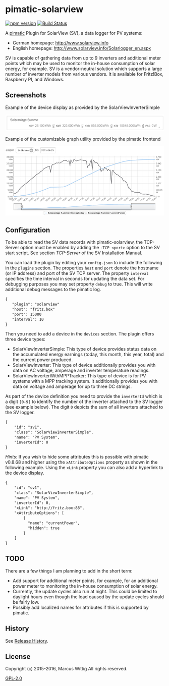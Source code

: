 pimatic-solarview
=================

[![npm version](https://badge.fury.io/js/pimatic-solarview.svg)](http://badge.fury.io/js/pimatic-solarview)
[![Build Status](https://travis-ci.org/mwittig/pimatic-solarview.svg?branch=master)](https://travis-ci.org/mwittig/pimatic-solarview)

A [pimatic](http://pimatic.org) Plugin for SolarView (SV), a data logger for PV systems:    

* German homepage: <http://www.solarview.info>
* English homepage: <http://www.solarview.info/Solarlogger_en.aspx>

SV is capable of gathering data from up to 9 inverters and additional meter points which may be 
used to monitor the in-house consumption of solar energy, for example. SV is a vendor-neutral solution which supports
a large number of inverter models from various vendors. It is available for Fritz!Box, Raspberry PI, and Windows.

Screenshots
-----------

Example of the device display as provided by the SolarViewInverterSimple

![screenshot](https://raw.githubusercontent.com/mwittig/pimatic-solarview/master/screenshots/solarview-screenshot1.png)

Example of the customizable graph utility provided by the pimatic frontend 

![screenshot](https://raw.githubusercontent.com/mwittig/pimatic-solarview/master/screenshots/solarview-screenshot2.png)


Configuration
-------------

To be able to read the SV data records with pimatic-solarview, the TCP-Server option must be enabled by adding the
`-TCP <port>` option to the SV start script. See section *TCP-Server* of the SV Installation Manual.

You can load the plugin by editing your `config.json` to include the following in the `plugins` section. The properties
`host` and `port` denote the hostname (or IP address) and port of the SV TCP server. The property `interval` specifies 
the time interval in seconds for updating the data set. For debugging purposes you may set property `debug` to true. 
This will write additional debug messages to the pimatic log.

    { 
       "plugin": "solarview"
       "host": "fritz.box"
       "port": 15000
       "interval": 10
    }

Then you need to add a device in the `devices` section. The plugin offers three device types:

* SolarViewInverterSimple: This type of device provides status data on the accumulated energy earnings (today, 
  this month, this year, total) and the current power produced.
* SolarViewInverter: This type of device additionally provides you with data on AC voltage, amperage and inverter 
  temperature readings.
* SolarViewInverterWithMPPTracker: This type of device is for PV systems with a MPP tracking system. It
  additionally provides you with data on voltage and amperage for up to three DC strings.
  
As part of the device definition you need to provide the `inverterId` which is a digit `[0-9]` to identify the number of 
the inverter attached to the SV logger (see example below). The digit `0` depicts the sum of all inverters attached to 
the SV logger. 

    {
        "id": "sv1",
        "class": "SolarViewInverterSimple",
        "name": "PV System",
        "inverterId": 0
    }

*Hints*: If you wish to hide some attributes this is possible with pimatic v0.8.68 and higher using the 
 ```xAttributeOptions``` property as shown in the following example. Using the ```xLink``` property you can also 
 add a hyperlink to the device display.
      
    {
        "id": "sv1",
        "class": "SolarViewInverterSimple",
        "name": "PV System",
        "inverterId": 0,
        "xLink": "http://fritz.box:88",
        "xAttributeOptions": [
            {
              "name": "currentPower",
              "hidden": true
            }
        ]
    }
    
TODO
----

There are a few things I am planning to add in the short term:

* Add support for additional meter points, for example, for an additional power meter to monitoring the in-house 
  consumption of solar energy.
* Currently, the update cycles also run at night. This could be limited to daylight hours even though the load
  caused by the update cycles should be fairly low.
* Possibly add localized names for attributes if this is supported by pimatic.

History
-------

See [Release History](https://github.com/mwittig/pimatic-solarview/blob/master/HISTORY.md).

License 
-------

Copyright (c) 2015-2016, Marcus Wittig
All rights reserved.

[GPL-2.0](https://github.com/mwittig/pimatic-solarview/blob/master/LICENSE)